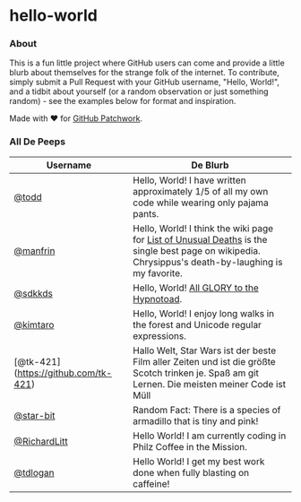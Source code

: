 hello-world
==========

### About

This is a fun little project where GitHub users can come and provide a little blurb about themselves for the strange folk of the internet. To contribute, simply submit a Pull Request with your GitHub username, "Hello, World!", and a tidbit about yourself (or a random observation or just something random) - see the examples below for format and inspiration.

Made with :heart: for [GitHub Patchwork](https://github.com/blog/1894-patchwork-night-sf-edition).

### All De Peeps

| Username | De Blurb |
| -------- | -------- |
| [@todd](https://github.com/todd) | Hello, World! I have written approximately 1/5 of all my own code while wearing only pajama pants. |
|[@manfrin](https://github.com/manfrin) | Hello, World! I think the wiki page for [List of Unusual Deaths](http://en.wikipedia.org/wiki/List_of_unusual_deaths) is the single best page on wikipedia. Chrysippus's death-by-laughing is my favorite. |
| [@sdkkds](https://github.com/sdkkds) | Hello, World! [All GLORY to the Hypnotoad](http://r33b.net/). |
| [@kimtaro](https://github.com/kimtaro) | Hello, World! I enjoy long walks in the forest and Unicode regular expressions. |
| [@tk-421] (https://github.com/tk-421) |Hallo Welt, Star Wars ist der beste Film aller Zeiten und ist die größte Scotch trinken je. Spaß am git Lernen. Die meisten meiner Code ist Müll |
| [@star-bit](https://github.com/star-bit) | Random Fact: There is a species of armadillo that is tiny and pink! |
| [@RichardLitt](https://github.com/RichardLitt) | Hello World! I am currently coding in Philz Coffee in the Mission. | 
| [@tdlogan](https://github.com/tdlogan) | Hello World! I get my best work done when fully blasting on caffeine! |